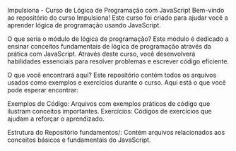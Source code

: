 Impulsiona - Curso de Lógica de Programação com JavaScript
Bem-vindo ao repositório do curso Impulsiona! Este curso foi criado para ajudar você a aprender lógica de programação usando JavaScript.

O que seria o módulo de lógica de programação?
Este módulo é dedicado a ensinar conceitos fundamentais de lógica de programação através da prática com JavaScript. Através deste curso, você desenvolverá habilidades essenciais para resolver problemas e escrever código eficiente.

O que você encontrará aqui?
Este repositório contém todos os arquivos usados como exemplos e exercícios durante o curso. Aqui está o que você pode esperar encontrar:

Exemplos de Código: Arquivos com exemplos práticos de código que ilustram conceitos importantes.
Exercícios: Códigos de exercícios que ajudam a reforçar o aprendizado.

Estrutura do Repositório
fundamentos/: Contém arquivos relacionados aos conceitos básicos e fundamentais do JavaScript.
